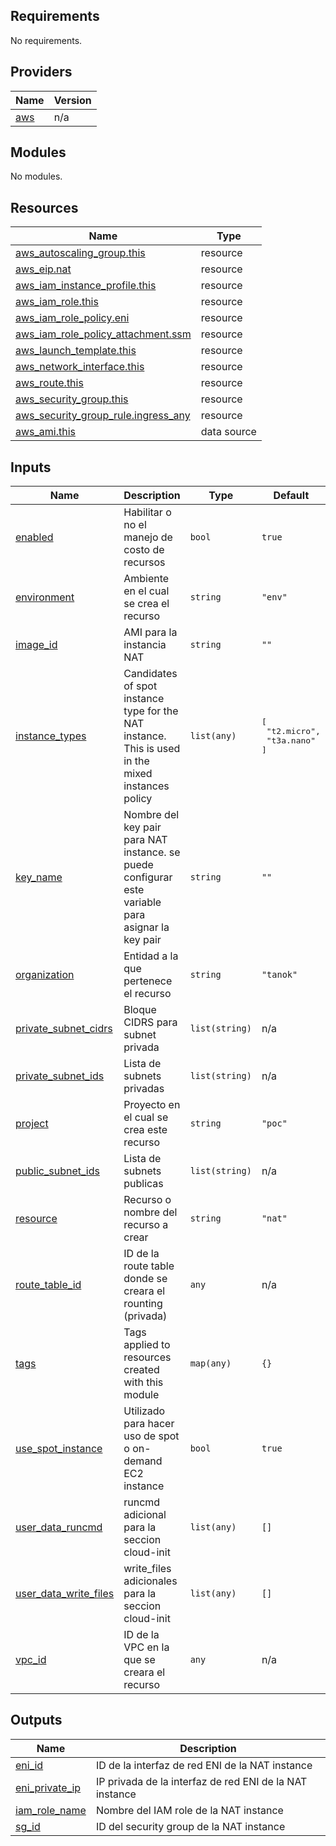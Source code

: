 <!-- BEGIN_TF_DOCS -->
## Requirements

No requirements.

## Providers

| Name | Version |
|------|---------|
| <a name="provider_aws"></a> [aws](#provider\_aws) | n/a |

## Modules

No modules.

## Resources

| Name | Type |
|------|------|
| [aws_autoscaling_group.this](https://registry.terraform.io/providers/hashicorp/aws/latest/docs/resources/autoscaling_group) | resource |
| [aws_eip.nat](https://registry.terraform.io/providers/hashicorp/aws/latest/docs/resources/eip) | resource |
| [aws_iam_instance_profile.this](https://registry.terraform.io/providers/hashicorp/aws/latest/docs/resources/iam_instance_profile) | resource |
| [aws_iam_role.this](https://registry.terraform.io/providers/hashicorp/aws/latest/docs/resources/iam_role) | resource |
| [aws_iam_role_policy.eni](https://registry.terraform.io/providers/hashicorp/aws/latest/docs/resources/iam_role_policy) | resource |
| [aws_iam_role_policy_attachment.ssm](https://registry.terraform.io/providers/hashicorp/aws/latest/docs/resources/iam_role_policy_attachment) | resource |
| [aws_launch_template.this](https://registry.terraform.io/providers/hashicorp/aws/latest/docs/resources/launch_template) | resource |
| [aws_network_interface.this](https://registry.terraform.io/providers/hashicorp/aws/latest/docs/resources/network_interface) | resource |
| [aws_route.this](https://registry.terraform.io/providers/hashicorp/aws/latest/docs/resources/route) | resource |
| [aws_security_group.this](https://registry.terraform.io/providers/hashicorp/aws/latest/docs/resources/security_group) | resource |
| [aws_security_group_rule.ingress_any](https://registry.terraform.io/providers/hashicorp/aws/latest/docs/resources/security_group_rule) | resource |
| [aws_ami.this](https://registry.terraform.io/providers/hashicorp/aws/latest/docs/data-sources/ami) | data source |

## Inputs

| Name | Description | Type | Default | Required |
|------|-------------|------|---------|:--------:|
| <a name="input_enabled"></a> [enabled](#input\_enabled) | Habilitar o no el manejo de costo de recursos | `bool` | `true` | no |
| <a name="input_environment"></a> [environment](#input\_environment) | Ambiente en el cual se crea el recurso | `string` | `"env"` | no |
| <a name="input_image_id"></a> [image\_id](#input\_image\_id) | AMI para la instancia  NAT | `string` | `""` | no |
| <a name="input_instance_types"></a> [instance\_types](#input\_instance\_types) | Candidates of spot instance type for the NAT instance. This is used in the mixed instances policy | `list(any)` | <pre>[<br>  "t2.micro",<br>  "t3a.nano"<br>]</pre> | no |
| <a name="input_key_name"></a> [key\_name](#input\_key\_name) | Nombre del key pair para NAT instance. se puede configurar este variable para asignar la key pair | `string` | `""` | no |
| <a name="input_organization"></a> [organization](#input\_organization) | Entidad a la que pertenece el recurso | `string` | `"tanok"` | no |
| <a name="input_private_subnet_cidrs"></a> [private\_subnet\_cidrs](#input\_private\_subnet\_cidrs) | Bloque CIDRS para subnet privada | `list(string)` | n/a | yes |
| <a name="input_private_subnet_ids"></a> [private\_subnet\_ids](#input\_private\_subnet\_ids) | Lista de subnets privadas | `list(string)` | n/a | yes |
| <a name="input_project"></a> [project](#input\_project) | Proyecto en el cual se crea este recurso | `string` | `"poc"` | no |
| <a name="input_public_subnet_ids"></a> [public\_subnet\_ids](#input\_public\_subnet\_ids) | Lista de subnets publicas | `list(string)` | n/a | yes |
| <a name="input_resource"></a> [resource](#input\_resource) | Recurso o nombre del recurso a crear | `string` | `"nat"` | no |
| <a name="input_route_table_id"></a> [route\_table\_id](#input\_route\_table\_id) | ID de la route table donde se creara el rounting (privada) | `any` | n/a | yes |
| <a name="input_tags"></a> [tags](#input\_tags) | Tags applied to resources created with this module | `map(any)` | `{}` | no |
| <a name="input_use_spot_instance"></a> [use\_spot\_instance](#input\_use\_spot\_instance) | Utilizado para hacer uso de spot o on-demand EC2 instance | `bool` | `true` | no |
| <a name="input_user_data_runcmd"></a> [user\_data\_runcmd](#input\_user\_data\_runcmd) | runcmd adicional para la seccion cloud-init | `list(any)` | `[]` | no |
| <a name="input_user_data_write_files"></a> [user\_data\_write\_files](#input\_user\_data\_write\_files) | write\_files adicionales para la seccion cloud-init | `list(any)` | `[]` | no |
| <a name="input_vpc_id"></a> [vpc\_id](#input\_vpc\_id) | ID de la VPC en la que se creara el recurso | `any` | n/a | yes |

## Outputs

| Name | Description |
|------|-------------|
| <a name="output_eni_id"></a> [eni\_id](#output\_eni\_id) | ID de la interfaz de red ENI de la NAT instance |
| <a name="output_eni_private_ip"></a> [eni\_private\_ip](#output\_eni\_private\_ip) | IP privada de la interfaz de red  ENI de la NAT instance |
| <a name="output_iam_role_name"></a> [iam\_role\_name](#output\_iam\_role\_name) | Nombre del IAM role de la NAT instance |
| <a name="output_sg_id"></a> [sg\_id](#output\_sg\_id) | ID del security group de la NAT instance |
<!-- END_TF_DOCS -->